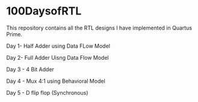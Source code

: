 # 100DaysofRTL

This repository contains all the RTL designs I have implemented in Quartus Prime.

Day 1- Half Adder using Data FLow Model

Day 2- Full Adder Uisng Data Flow Model

Day 3 - 4 Bit Adder

Day 4 - Mux 4:1 using Behavioral Model

Day 5 - D flip flop (Synchronous)
